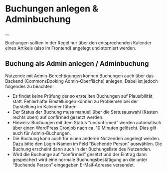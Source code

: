 #  Buchungen anlegen & Adminbuchung

__

Buchungen sollten in der Regel nur über den entsprechenden Kalender eines
Artikels (also im Frontend) angelegt und storniert werden.

##  Buchung als Admin anlegen / Adminbuchung

Nutzende mit Admin-Berechtigungen können Buchungen auch über das Backend
(CommonsBooking Admin-Oberfläche) anlegen. Dabei ist jedoch folgendes zu
beachten:

  * Es findet keine Prüfung der so erstellten Buchungen auf Plausibilität statt. Fehlerhafte Einstellungen können zu Problemen bei der Darstellung im Kalender führen. 
  * Der Status der Buchung muss manuell über die Statusauswahl (Kasten rechts oben) auf confirmed gesetzt werden. 
  * Hinweis: Buchungen mit dem Status “unconfirmed” werden automatisch über einen WordPress Cronjob nach ca. 10 Minuten gelöscht. Dies gilt auch für Admin-Buchungen. 
  * Die Buchung kann auch für einen anderen Nutzenden angelegt werden. Dazu bitte den Login-Namen im Feld “Buchende Person” auswählen. Die Buchung erscheint dann auch in der Buchungsliste des Nutzenden. 
  * Wird die Buchunge auf “confirmed” gesetzt und der Eintrag dann gespeichert wird eine normale Buchungsbestätigung an die unter “Buchende Person” eingegeben E-Mail-Adresse versendet. 

